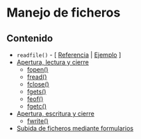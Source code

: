 # Manejo de ficheros

## Contenido

* `readfile()` - \[ [Referencia](https://www.php.net/manual/es/function.readfile.php) | [Ejemplo](https://www.w3schools.com/php/php\_file.asp) ]
* [Apertura, lectura y cierre](https://www.w3schools.com/php/php\_file\_open.asp)
  * [fopen()](https://www.php.net/manual/es/function.fopen)
  * [fread()](https://www.php.net/manual/es/function.fread)
  * [fclose()](https://www.php.net/manual/es/function.fclose)
  * [fgets()](https://www.php.net/manual/es/function.fgets.php)
  * [feof()](https://www.php.net/manual/es/function.feof)
  * [fgetc()](https://www.php.net/manual/es/function.fgetc.php)
* [Apertura, escritura y cierre](https://www.w3schools.com/php/php\_file\_create.asp)
  * [fwrite()](https://www.php.net/manual/es/function.fwrite)&#x20;
* [Subida de ficheros mediante formularios](https://www.w3schools.com/php/php\_file\_upload.asp)
